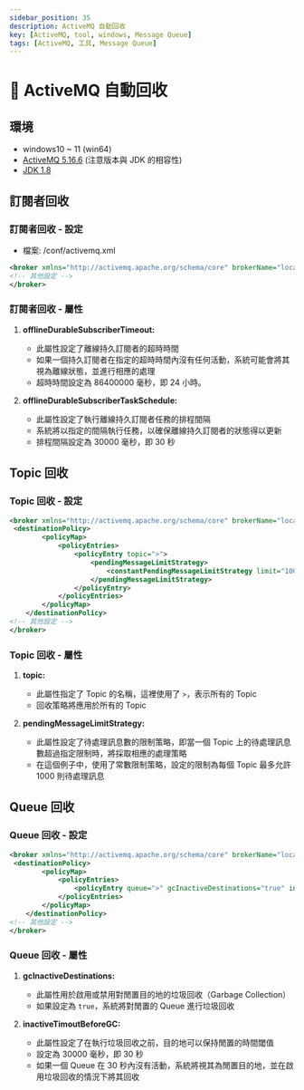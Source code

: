 ```yaml
---
sidebar_position: 35
description: ActiveMQ 自動回收
key: [ActiveMQ, tool, windows, Message Queue]
tags: [ActiveMQ, 工具, Message Queue]
---
```


# 🧣 ActiveMQ 自動回收

## 環境

- windows10 ~ 11 (win64)
- [ActiveMQ 5.16.6](https://activemq.apache.org/activemq-5016006-release) (注意版本與 JDK 的相容性)
- [JDK 1.8](https://blog.lychicken.com/docs/daylilyTool/toolScoop/setJdk)

## 訂閱者回收

### 訂閱者回收 - 設定

- 檔案: /conf/activemq.xml

```xml
<broker xmlns="http://activemq.apache.org/schema/core" brokerName="localhost" dataDirectory="${activemq.data}"  offlineDurableSubscriberTimeout="86400000" offlineDurableSubscriberTaskSchedule="30000">
<!-- 其他設定 -->
</broker>
```

### 訂閱者回收 - 屬性

1. **offlineDurableSubscriberTimeout:**
   - 此屬性設定了離線持久訂閱者的超時時間
   - 如果一個持久訂閱者在指定的超時時間內沒有任何活動，系統可能會將其視為離線狀態，並進行相應的處理
   - 超時時間設定為 86400000 毫秒，即 24 小時。

2. **offlineDurableSubscriberTaskSchedule:**
   - 此屬性設定了執行離線持久訂閱者任務的排程間隔
   - 系統將以指定的間隔執行任務，以確保離線持久訂閱者的狀態得以更新
   - 排程間隔設定為 30000 毫秒，即 30 秒

## Topic 回收

### Topic 回收 - 設定

```xml
<broker xmlns="http://activemq.apache.org/schema/core" brokerName="localhost" dataDirectory="${activemq.data}"  offlineDurableSubscriberTimeout="86400000" offlineDurableSubscriberTaskSchedule="30000">
 <destinationPolicy>
        <policyMap>
            <policyEntries>
                <policyEntry topic=">">
                    <pendingMessageLimitStrategy>
                        <constantPendingMessageLimitStrategy limit="1000"/>
                    </pendingMessageLimitStrategy>
                </policyEntry>
            </policyEntries>
        </policyMap>
    </destinationPolicy>    
<!-- 其他設定 -->
</broker>
```

### Topic 回收 - 屬性

1. **topic:**
   - 此屬性指定了 Topic 的名稱，這裡使用了 `>`，表示所有的 Topic
   - 回收策略將應用於所有的 Topic

2. **pendingMessageLimitStrategy:**
   - 此屬性設定了待處理訊息數的限制策略，即當一個 Topic 上的待處理訊息數超過指定限制時，將採取相應的處理策略
   - 在這個例子中，使用了常數限制策略，設定的限制為每個 Topic 最多允許 1000 則待處理訊息

## Queue 回收

### Queue 回收 - 設定

```xml
<broker xmlns="http://activemq.apache.org/schema/core" brokerName="localhost" dataDirectory="${activemq.data}"  offlineDurableSubscriberTimeout="86400000" offlineDurableSubscriberTaskSchedule="30000">
 <destinationPolicy>
        <policyMap>
            <policyEntries>
                <policyEntry queue=">" gcInactiveDestinations="true" inactiveTimoutBeforeGC="30000"/>
            </policyEntries>
        </policyMap>
    </destinationPolicy>    
<!-- 其他設定 -->
</broker>
```

### Queue 回收 - 屬性

1. **gcInactiveDestinations:**
   - 此屬性用於啟用或禁用對閒置目的地的垃圾回收（Garbage Collection）
   - 如果設定為 `true`，系統將對閒置的 Queue 進行垃圾回收

2. **inactiveTimoutBeforeGC:**
   - 此屬性設定了在執行垃圾回收之前，目的地可以保持閒置的時間閾值
   - 設定為 30000 毫秒，即 30 秒
   - 如果一個 Queue 在 30 秒內沒有活動，系統將視其為閒置目的地，並在啟用垃圾回收的情況下將其回收
